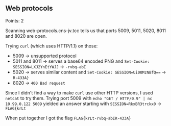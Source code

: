 ## Web protocols

Points: 2

Scanning web-protocols.cns-jv.tcc tells us that ports 5009, 5011, 5020, 8011 and 8020 are open.

Trying `curl` (which uses HTTP/1.1) on those:
- 5009 -> unsupported protocol
- 5011 and 8011 -> serves a base64 encoded PNG and `Set-Cookie: SESSION=LXJ2YnEtYWJJ` -> `-rvbq-abI`
- 5020 -> serves similar content and `Set-Cookie: SESSION=Ui00MzNBfQ==` -> `R-433A}`
- 8020 -> `400 Bad request`

Since I didn't find a way to make `curl` use other HTTP versions, I used `netcat` to try them.
Trying port 5009 with `echo "GET / HTTP/0.9" | nc 10.99.0.122 5009` yielded an answer starting with `SESSION=RkxBR3trckx0` -> `FLAG{krLt`

When put together I got the flag `FLAG{krLt-rvbq-abIR-433A}`
